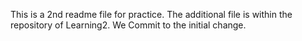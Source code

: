This is a 2nd readme file for practice. The additional file is within the repository of Learning2. We Commit to the initial change. 
